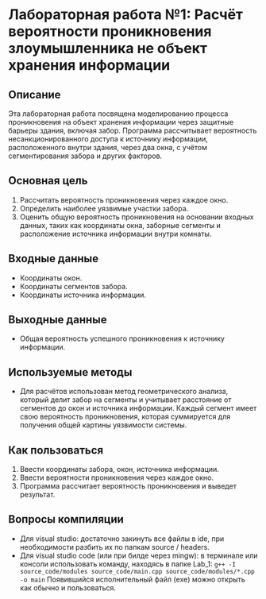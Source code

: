 # Лабораторная работа №1: Расчёт вероятности проникновения злоумышленника не объект хранения информации

## Описание
Эта лабораторная работа посвящена моделированию процесса проникновения на объект хранения информации через защитные барьеры здания, включая забор. Программа рассчитывает вероятность несанкционированного доступа к источнику информации, расположенного внутри здания, через два окна, с учётом сегментирования забора и других факторов.

## Основная цель

1. Рассчитать вероятность проникновения через каждое окно.
2. Определить наиболее уязвимые участки забора.
3. Оценить общую вероятность проникновения на основании входных данных, таких как координаты окна, заборные сегменты и расположение источника информации внутри комнаты.

## Входные данные

- Координаты окон.
- Координаты сегментов забора.
- Координаты источника информации.

## Выходные данные

- Общая вероятность успешного проникновения к источнику информации.

## Используемые методы

- Для расчётов использован метод геометрического анализа, который делит забор на сегменты и учитывает расстояние от сегментов до окон и источника информации. Каждый сегмент имеет свою вероятность проникновения, которая суммируется для получения общей картины уязвимости системы.

## Как пользоваться

1. Ввести координаты забора, окон, источника информации.
2. Ввести вероятности проникновения через каждое окно.
3. Программа рассчитает вероятность проникновения и выведет результат.

## Вопросы компиляции

- Для visual studio:
    достаточно закинуть все файлы в ide, при необходимости разбить их по папкам source / headers.
- Для visual studio code (или при билде через mingw):
    в терминале или консоли использовать команду, находясь в папке Lab_1:
    `g++ -I source_code/modules source_code/main.cpp source_code/modules/*.cpp -o main`
    Появившийся исполнительный файл (exe) можно открыть как обычно и пользоваться.